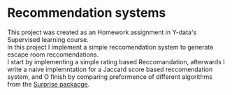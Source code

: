 # Recommendation systems
This project was created as an Homework assignment in Y-data's Supervised learning course.<br>
In this project I implement a simple reccomendation system to generate escape room reccomendations.<br>
I start by implementing a simple rating based Reccomandation, afterwards I write a naive implemntation for a Jaccard score based reccomendation system, and O finish by comparing preformence of different algorithms from the [Surprise packacge](http://surpriselib.com/).
